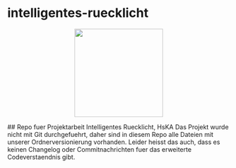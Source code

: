 # intelligentes-ruecklicht
<p align="center">
  <img src="https://github.com/uncle-ben-devel/intelligentes-ruecklicht/blob/master/README_resources/ruecklicht-overview.png?raw=true" width="200">
</p>
## Repo fuer Projektarbeit Intelligentes Ruecklicht, HsKA
Das Projekt wurde nicht mit Git durchgefuehrt, daher sind in diesem Repo alle Dateien mit unserer Ordnerversionierung vorhanden. Leider heisst das auch, dass es keinen Changelog oder Commitnachrichten fuer das erweiterte Codeverstaendnis gibt.
